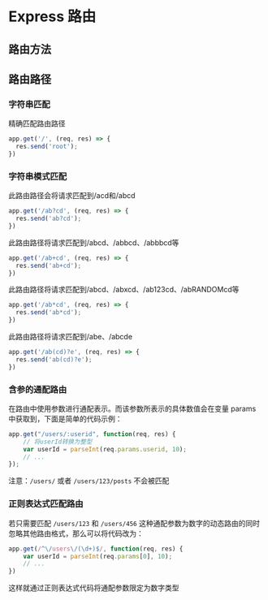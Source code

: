 # Express 路由
## 路由方法

## 路由路径
### 字符串匹配
精确匹配路由路径
```js
app.get('/', (req, res) => {
  res.send('root');
})
```

### 字符串模式匹配
此路由路径会将请求匹配到/acd和/abcd
```js
app.get('/ab?cd', (req, res) => {
  res.send('ab?cd');
})
```

此路由路径将请求匹配到/abcd、/abbcd、/abbbcd等
```js
app.get('/ab+cd', (req, res) => {
  res.send('ab+cd');
})
```

此路由路径将请求匹配到/abcd、/abxcd、/ab123cd、/abRANDOMcd等
```js
app.get('/ab*cd', (req, res) => {
  res.send('ab*cd');
})
```

此路由路径将请求匹配到/abe、/abcde
```js
app.get('/ab(cd)?e', (req, res) => {
  res.send('ab(cd)?e');
})
```

### 含参的通配路由
在路由中使用参数进行通配表示。而该参数所表示的具体数值会在变量 params 中获取到，下面是简单的代码示例：
```js
app.get("/users/:userid", function(req, res) {
    // 将userId转换为整型
    var userId = parseInt(req.params.userid, 10);
    // ...
});
```

注意：`/users/` 或者 `/users/123/posts` 不会被匹配

### 正则表达式匹配路由
若只需要匹配 `/users/123` 和 `/users/456` 这种通配参数为数字的动态路由的同时忽略其他路由格式，那么可以将代码改为：
```js
app.get(/^\/users\/(\d+)$/, function(req, res) {
    var userId = parseInt(req.params[0], 10);
    // ...
})
```
这样就通过正则表达式代码将通配参数限定为数字类型


